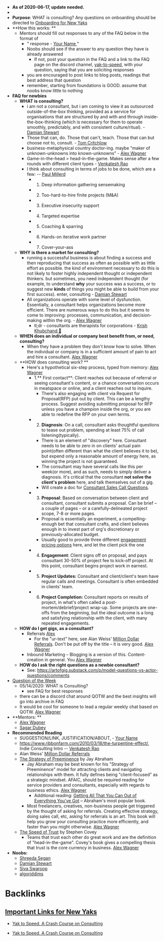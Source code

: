 - __As of 2020-06-17, update needed.__
- 
- **Purpose**: WHAT is consulting? Any questions on onboarding should be directed to [Onboarding for New Yaks](<Onboarding for New Yaks.md>)
- **How this works: **
    - Mentors should fill out responses to any of the FAQ below in the format of 
        - " response - [ Your Name ](< Your Name .md>)"
        - Noobs should see if the answer to any question they have is already answered
            - If not, post your question in the FAQ  and a link to the FAQ page on the discord channel, [yak-to-speed](<yak-to-speed.md>), with your question, saying that you are soliciting responses 
        - you are encouraged to post links to blog posts, readings that best address that question 
        - remember, starting from foundations is GOOD. assume that noobs know little to nothing   
- **FAQ for newbies**
    - **WHAT is consulting?**
        - i am not a consultant, but i am coming to view it as outsourced outside-of-the-box thinking, provided as a service for organisations that are structured by and with and through inside-the-box-thinking (which is necessary for them to operate smoothly, predictably, and with consistent culture/ritual). - [Damian Stewart](<Damian Stewart.md>)
        - Those that can, do. Those that can't, teach. Those that can but choose not to, consult. - [Tom Critchlow](<Tom Critchlow.md>)
        - business-metaphysical country doctor-ing. maybe "maker of unknown-unknowns into known-unknowns" - [Alex Wagner](<Alex Wagner.md>)
        - Game-in-the-head > head-in-the-game. Makes sense after a few rounds with different client types - [Venkatesh Rao](<Venkatesh Rao.md>)
        - I think about consulting in terms of jobs to be done, which are a few: -- [Paul Millerd](<Paul Millerd.md>)
            - 1. Deep information gathering sensemaking
            - 2. Too-hard-to-hire finite projects (M&A)
            - 3. Executive insecurity support
            - 4. Targeted expertise
            - 5. Coaching & sparring
            - 6. Hands-on iterative work partner
            - 7. Cover-your-ass
    - **WHY is there a market for consulting?**
        - running a successful business is about finding a success and then reproducing that success as often as possible with as little effort as possible. the kind of environment necessary to do this is not likely to foster highly independent thought or independent thinkers. but sometimes, you need independent thought (for example, to understand __why__ your success was a success, or to suggest new __kinds__ of things you might be able to build from your first success). enter, consulting - [Damian Stewart](<Damian Stewart.md>)
        - All organizations operate with some level of dysfunction. Essentially, a consultant helps organizations become more efficient. There are numerous ways to do this but it seems to come to improving: processes, communication, and decision-making within the org. - [Alex Wagner](<Alex Wagner.md>)
            - tl;dr -  consultants are therapists for corporations - [Krish Khubchand 🎈](<Krish Khubchand 🎈.md>)
    - **WHEN does an individual or company best benefit from, or need, consulting?**
        - When they have a problem they don't know how to solve. When the individual or company is in a sufficient amount of pain to act and hire a consultant. [Alex Wagner](<Alex Wagner.md>)
    - **HOW does consulting work?  **
        - Here's a hypothetical six-step process, typed from memory: [Alex Wagner](<Alex Wagner.md>)
            - 1.** First contact**: Client reaches out because of referral or seeing consultant's content, or a chance conversation occurs in meatspace or online, and a client reaches out to inquire.
                - There's also engaging with client via Request for Proposal(RFP) put out by client. This can be a lengthy process. Suggest avoiding submitting proposal for RFP unless you have a champion inside the org, or you are able to redefine the RFP on your own terms.
            - 2. **Diagnosis**: On a call, consultant asks thoughtful questions to tease out problem, spending at least 75% of call listening(typically). 
                - There is an element of "discovery" here. Consultant needs to be able to zero in on clients' actual pain point(often different than what the client believes it to be), but expend only a reasonable amount of energy here, as winning the project is not guaranteed. 
                - The consultant may have several calls like this per week(or more), and as such, needs to simply deliver a diagnosis. It's critical that the consultant __not solve the client's problem__ here, and talk themselves out of a gig.
                - Will create a doc for [Consultant Sales Call Questions](<Consultant Sales Call Questions.md>).
            - 3. **Proposal**: Based on conversation between client and consultant, consultant submits a proposal. Can be brief – a couple of pages – or a carefully-delineated project scope, 7-8 or more pages. 
                - Proposal is essentially an experiment, a compelling-enough bet that consultant crafts, and client believes enough in to invest part of org's discretionary or previously-allocated budget.
                - Usually good to provide three different [engagement pricing options](<engagement pricing options.md>) here, and let the client pick the one
            - 4. **Engagement**: Client signs off on proposal, and pays consultant 30-50% of project fee to kick-off project. At this point, consultant begins project work in earnest.
            - 5. **Project Updates:** Consultant and client/client's team have regular calls and meetings. Consultant is often embedded in clients' team.
            - 6. **Project Completion:** Consultant reports on results of project, in what's often called a post-mortem/debrief/project wrap-up. Some projects are one-offs from the beginning, but the ideal outcome is a long and satisfying relationship with the client, with many repeated engagements.
    - **HOW do I get gigs, as a consultant?**
        - Referrals [Alex](<Alex.md>)
            - For the "ur-text" here, see Alan Weiss' [Million Dollar Referrals](https://www.amazon.com/Million-Dollar-Referrals-Perpetual-Seven-Figure/dp/0071769277). Don't be put off by the title – it is very good. [Alex Wagner](<Alex Wagner.md>)
        - Inbound Marketing – Blogging is a version of this. Content-creation in general. You  [Alex Wagner](<Alex Wagner.md>)
    - **HOW do I ask the right questions as a newbie consultant?**
        - See: https://artofgig.substack.com/p/model-questions-vs-actor-questions/comments
- [Question of the Week](<Question of the Week.md>)
    - 05/14/2020: WHAT is Consulting? 
        - see FAQ for best responses
    - there can be a discord chat around QOTW and the best insights will go into archive in FAQ
    - It would be cool for someone to lead a regular weekly chat based on QOTW. [Alex Wagner](<Alex Wagner.md>)
- **Mentors: **
    - [Alex Wagner](<Alex Wagner.md>)
    - [Sagar Dubey](<Sagar Dubey.md>)
- **Recommended Reading**
    - SUGGESTION/LINK, JUSTIFICATION/ABOUT, - [ Your Name ](< Your Name .md>)
    - https://www.ribbonfarm.com/2010/03/18/the-turpentine-effect/, Indie Consulting Intro -- [Venkatesh Rao](<Venkatesh Rao.md>)
    - Alan Weiss' [Million Dollar Referrals](https://www.amazon.com/Million-Dollar-Referrals-Perpetual-Seven-Figure/dp/0071769277)
    - [The Strategy of Preeminence](https://www.abraham.com/wp-content/uploads/2014/02/The_Strategy_of_Preeminence-Adapted-for-a-Client1.pdf) by Jay Abraham
        - Jay Abraham may be best known for his "Strategy of Preeminence" model for attracting clients and navigating relationships with them. It fully defines being "client-focused" as a strategic mindset. AFAIC, should be required reading for service providers and consultants, especially with regards to business ethics. [Alex Wagner](<Alex Wagner.md>)
            - Additional reading: [Getting All That You Can Out of Everything You've Got](http://abraham-pop.s3.amazonaws.com/GettingEverythingNew.pdf) – Abraham's most popular book.
        - Most freelancers, creatives, non-business people get triggered by the thought of asking for referrals. Creating effective strategy, doing sales call, etc, asking for referrals is an art. This book will help you grow your consulting practice more efficiently, and faster than you might otherwise. [Alex Wagner](<Alex Wagner.md>) 
    - [The Speed of Trust](https://public.summaries.com/files/8-page-summary/the-speed-of-trust.pdf) by Stephen Covey
        - Teams that trust each other do great work and are the definition of "head-in-the-game". Covey's book gives a compelling thesis that trust is the core currency in business. [Alex Wagner](<Alex Wagner.md>)
- **Noobs:**
    - [Shreeda Segan](<Shreeda Segan.md>)
    - [Damian Stewart](<Damian Stewart.md>)
    - [Siva Swaroop](<Siva Swaroop.md>)
    - [algoriddims](<algoriddims.md>)

# Backlinks
## [Important Links for New Yaks](<Important Links for New Yaks.md>)
- [Yak to Speed, A Crash Course on Consulting](<Yak to Speed, A Crash Course on Consulting.md>)

- [Yak to Speed, A Crash Course on Consulting](<Yak to Speed, A Crash Course on Consulting.md>)

